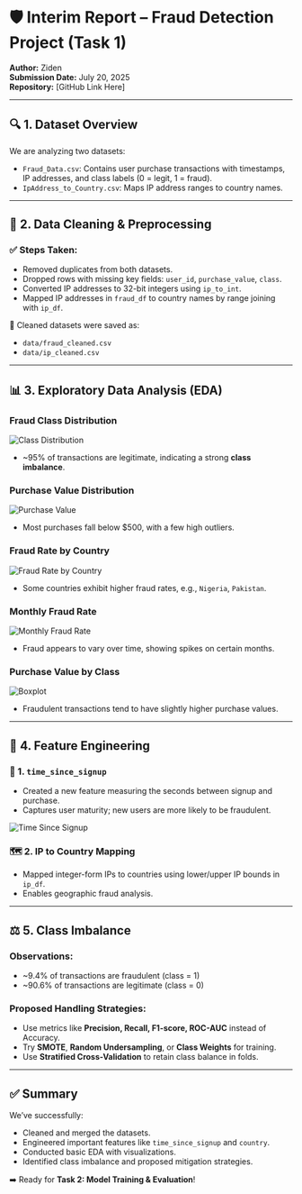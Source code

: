 # 🛡️ Interim Report – Fraud Detection Project (Task 1)

**Author:** Ziden  
**Submission Date:** July 20, 2025  
**Repository:** [GitHub Link Here]

---

## 🔍 1. Dataset Overview

We are analyzing two datasets:

- `Fraud_Data.csv`: Contains user purchase transactions with timestamps, IP addresses, and class labels (0 = legit, 1 = fraud).
- `IpAddress_to_Country.csv`: Maps IP address ranges to country names.

---

## 🧼 2. Data Cleaning & Preprocessing

### ✅ Steps Taken:

- Removed duplicates from both datasets.
- Dropped rows with missing key fields: `user_id`, `purchase_value`, `class`.
- Converted IP addresses to 32-bit integers using `ip_to_int`.
- Mapped IP addresses in `fraud_df` to country names by range joining with `ip_df`.

📁 Cleaned datasets were saved as:
- `data/fraud_cleaned.csv`
- `data/ip_cleaned.csv`

---

## 📊 3. Exploratory Data Analysis (EDA)

### Fraud Class Distribution
![Class Distribution](../visuals/class_distribution.png)

- ~95% of transactions are legitimate, indicating a strong **class imbalance**.

### Purchase Value Distribution
![Purchase Value](../visuals/purchase_value_distribution.png)

- Most purchases fall below \$500, with a few high outliers.

### Fraud Rate by Country
![Fraud Rate by Country](../visuals/fraud_rate_by_country.png)

- Some countries exhibit higher fraud rates, e.g., `Nigeria`, `Pakistan`.

### Monthly Fraud Rate
![Monthly Fraud Rate](../visuals/monthly_fraud_rate.png)

- Fraud appears to vary over time, showing spikes on certain months.

### Purchase Value by Class
![Boxplot](../visuals/purchase_value_by_class.png)

- Fraudulent transactions tend to have slightly higher purchase values.

---

## 🧠 4. Feature Engineering

### 🧮 1. `time_since_signup`
- Created a new feature measuring the seconds between signup and purchase.
- Captures user maturity; new users are more likely to be fraudulent.

![Time Since Signup](../visuals/time_since_signup.png)

### 🗺 2. IP to Country Mapping
- Mapped integer-form IPs to countries using lower/upper IP bounds in `ip_df`.
- Enables geographic fraud analysis.

---

## ⚖️ 5. Class Imbalance

### Observations:
- ~9.4% of transactions are fraudulent (class = 1)
- ~90.6% of transactions are legitimate (class = 0)

### Proposed Handling Strategies:
- Use metrics like **Precision, Recall, F1-score, ROC-AUC** instead of Accuracy.
- Try **SMOTE**, **Random Undersampling**, or **Class Weights** for training.
- Use **Stratified Cross-Validation** to retain class balance in folds.

---

## ✅ Summary

We’ve successfully:
- Cleaned and merged the datasets.
- Engineered important features like `time_since_signup` and `country`.
- Conducted basic EDA with visualizations.
- Identified class imbalance and proposed mitigation strategies.

➡️ Ready for **Task 2: Model Training & Evaluation**!


